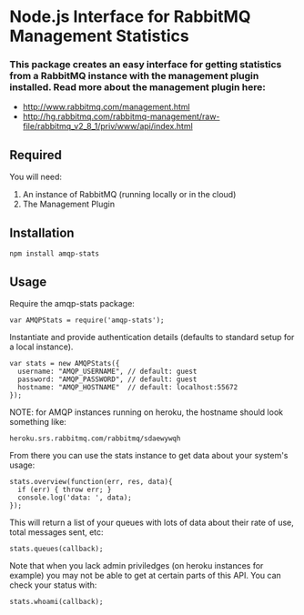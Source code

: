 # Node.js Interface for RabbitMQ Management Statistics

### This package creates an easy interface for getting statistics from a RabbitMQ instance with the management plugin installed. Read more about the management plugin here:

- http://www.rabbitmq.com/management.html
- http://hg.rabbitmq.com/rabbitmq-management/raw-file/rabbitmq_v2_8_1/priv/www/api/index.html

## Required

You will need:

1. An instance of RabbitMQ (running locally or in the cloud)
2. The Management Plugin

## Installation

    npm install amqp-stats

## Usage

Require the amqp-stats package: 

    var AMQPStats = require('amqp-stats');

Instantiate and provide authentication details (defaults to standard setup for a local instance). 

    var stats = new AMQPStats({
      username: "AMQP_USERNAME", // default: guest
      password: "AMQP_PASSWORD", // default: guest
      hostname: "AMQP_HOSTNAME"  // default: localhost:55672
    });

NOTE: for AMQP instances running on heroku, the hostname should look something like: 

    heroku.srs.rabbitmq.com/rabbitmq/sdaewywqh

From there you can use the stats instance to get data about your system's usage:

    stats.overview(function(err, res, data){
      if (err) { throw err; }
      console.log('data: ', data);
    });

This will return a list of your queues with lots of data about their rate of use, total messages sent, etc:

    stats.queues(callback);

Note that when you lack admin priviledges (on heroku instances for example) you may not be able to get at certain parts of this API. You can check your status with:
    
    stats.whoami(callback);